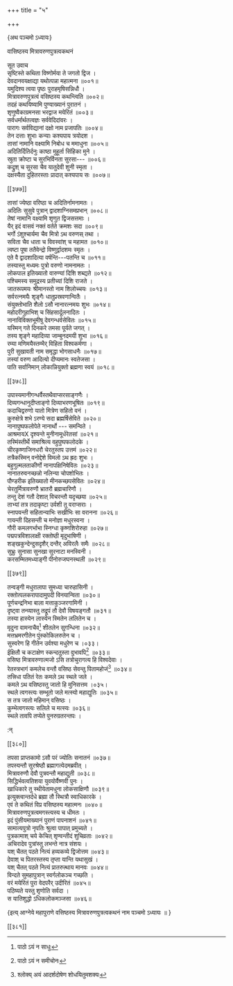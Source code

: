 +++
title = "५"

+++

\{अथ पञ्चमो ऽध्यायः\}

वासिष्ठस्य मित्रावरुणपुत्रत्वकथनं  
    
सूत उवाच  
सृष्टिस्ते कथिता विष्णोर्मया ते जगतो द्विज ।  
देवदानवयक्षाद्या यथोत्पन्ना महात्मना ॥००१॥  
यमुदिश्य त्वया पृष्ठः पुराहमृषिसन्निधौ   ।  
मित्रावरुणपुत्रत्वं वसिष्ठस्य कथन्त्विति ॥००२॥  
तदहं कथयिष्यामि पुण्याख्यानं पुरातनं   ।  
शृणुष्वैकाग्रमनसा भरद्वाज मयेरितं ॥००३॥  
सर्वधर्मार्थतत्वज्ञः सर्ववेदिदांवरः ।  
पारागः सर्वविद्यानां दक्षो नाम प्रजापतिः   ॥००४॥  
तेन दत्ताः शुभाः कन्याः कश्यपाय त्रयोदश   ।  
तासां नामानि वक्ष्यामि निबोध च ममाधुना ॥००५॥  
अदितिर्दितिर्दनुः काष्ठा मुहूर्ता सिंहिका मुने ।  
स्रुता क्रोष्टा च सुरभिर्विनता सुरसा--- ॥००६॥  
कद्रुश् च सुरसा चैव यातुदेवी शुनी स्मृता ।  
दक्षस्यैता दुहितरस्ताः प्रादात् कश्यपाय सः ॥००७॥  

[[३७७]]
    
तासां ज्येष्ठा वरिष्ठा च अदितिर्नामनामतः   ।  
अदितिः सुसुवे पुत्रान् द्वादशाग्निसमप्रभान् ॥००८॥  
तेषां नामानि वक्ष्यामि शृणुत द्विजसत्तमाः   ।  
यैर् इदं वासवं नक्तं वर्तते क्रमशः सदा ॥००९॥  
भर्गो ऽंशुश्चार्यमा चैव मित्रो ऽथ वरुणस् तथा ।  
सविता चैव धाता च विवस्वांश् च महामत ॥०१०॥  
त्वष्टा पूषा ततैवेन्द्रो विष्णुर्द्वादशमः स्मृतः   ।  
एते वै द्वादशादित्या वर्षन्ति---पतन्ति च ॥०११॥  
तस्यास्तु मध्यमः पुत्रो वरुणो नामनामतः ।  
लोकपाल इतिख्यातो वारुण्यां दिशि शब्द्यते ॥०१२॥  
पश्चिमस्य समुद्रस्य प्रतीच्यां दिशि राजते ।  
जातरूपमयः श्रीमानस्तो नाम शिलोच्चयः ॥०१३॥  
सर्वरत्नमयैः शृङ्गैः धातुप्रस्रवणान्वितैः   ।  
संयुक्तोभाति शैलो ऽसौ नानारत्नमयः शुभः   ॥०१४॥  
महोदरीगुहाभिश् च सिंहसार्दूलनादितः ।  
नानाविविक्तभूमीषु देवगन्धर्वसेवितः ॥०१५॥  
यस्मिन् गते दिनकरे तमसा पूर्यते जगत् ।  
तस्य शृङ्गे महादिव्या जाम्बुनदमयी शुभा ॥०१६॥  
रम्या मणिमयैस्तम्भैर् विहिता विश्वकर्मणा ।  
पुरी सुखावती नाम समृद्धा भोगसाधनैः ॥०१७॥  
तस्यां वरुण आदित्यो दीप्यमानः स्वतेजसा ।  
पाति सर्वानिमान् लोकान्नियुक्तो ब्रह्मणा स्वयं ॥०१८॥  

[[३७८]]
    
उपास्यमानीगन्धर्वैस्तथैवाप्सरसाङ्गणैः ।  
दिव्यगन्धानुदीप्ताङ्गो दिव्याभरणभूषितः   ॥०१९॥  
कदाचिद्वरुणो यातो मित्रेण सहितो वनं ।  
कुरुक्षेत्रे शभे ऽरण्ये सदा ब्रह्मर्षिसेविते ॥०२०॥  
नानापुष्पफलोपेते नानार्थो --- समन्विते ।  
आश्रमायX दृश्यन्ते मुनीनामूर्धरेतसां ॥०२१॥  
तस्मिंस्तीर्थे समाश्रित्य वहुपुष्पफलोदके ।  
चीरकृष्णाजिनधरौ चेरतुस्तप उत्तमं ॥०२२॥  
तत्रैकस्मिन् वनोद्देशे विमलो ऽथ ह्रदः शुभः ।  
बहुगुल्मलताकीर्णो नानापक्षिनिषेवितः ॥०२३॥  
नानातरुवनच्छन्नो नलिन्या चोपशोभितः ।  
पौण्डरीक इतिख्यातो मीनकच्छपसेवितः ॥०२४॥  
चेरतुर्मित्रावरुणौ भ्रातरौ ब्रह्मचारिणौ ।  
तन्तु देशं गतौ देशात् विचरन्तौ यदृच्छया ॥०२५॥  
ताभ्यां तत्र तदाकृष्टा उर्वशी तु वराप्सराः   ।  
स्नापयन्ती सहितान्याभिः सखीभिः सा वरानना   ॥०२६॥  
गायन्ती दिहसन्ती च मनोज्ञा मधुरस्वना ।  
गौरी कमलगर्भाभा स्निग्धा कृष्णशिरोरुहा   ॥०२७॥  
पद्मपत्रविशालाक्षी रक्तोष्ठी मृदुभाषिणी   ।  
शङ्खकुन्देन्दुसदृशैर् दन्तैर् अविरलैः समैः   ॥०२८॥  
सुभ्रुः सुनासा सुनखा सुरनाटा मनस्विनी ।  
करसम्मितमध्याङ्गी पीनोरुजघनस्थली ॥०२९॥  

[[३७९]]
    
तन्वङ्गी मधुरालापा सुमध्या चारुहासिनी ।  
रक्तोत्पलकरापादामुपदी विनयान्विता ॥०३०॥  
पूर्णचन्द्रनिभा बाला मत्ताकुञ्जरगामिनी ।  
दृष्ट्वा तन्व्यास्तु तद्रूपं तौ देवौ विषयङ्गतौ   ॥०३१॥  
तस्या हास्येन लास्येन स्मितेन ललितेन च ।  
मृदुना वामनाचैव[^१] शीतलेन सुगन्धिना ॥०३२॥  
मत्तभ्रमरगीतेन पुंस्कोकिलरुतेन च ।  
सुस्वरेण हि गीतेन उर्वश्या मधुरेण च ।०३३।  
ईक्षितौ च कटाक्षेण स्कन्दतुस्ता वुभावपि[^२] ॥०३३॥  
वसिष्ठ मित्रावरुणात्मजो ऽसि तत्रोचुरागत्य हि विश्वदेवाः   ।  
रेतस्त्रभागं कमलेच वन्तौ वसिष्ठ सेवन्तु पितामहोजं[^३]   ॥०३४॥  
तत्त्रिधा पतितं रेतः कमले ऽथ स्थले जले ।  
कमले ऽथ वसिष्ठस्तु जातो हि मुनिसत्तम ।०३५।  
स्थले त्वगस्त्यः सम्भूतो जले मत्स्यो महाद्युतिः ॥०३५॥  
स तत्र जातो महिमान् वसिष्ठः ।  
कुम्भेत्वगस्त्यः सलिले च मत्स्यः ॥०३६॥  
स्थले तावपि तप्येते पुनरुग्रतरन्तपः ।  
    
:न्  
    
[^१]: पाठो ऽयं न साधुः  
    
[^२]: पाठो ऽयं न समीचोनः  
    
[^३]: श्लोक्य् अयं आदर्शदोषेण शोधयितुमशक्यः  

[[३८०]]
    
तपसा प्राप्तकामो ऽसौ परं ज्योतिः सनातनं ॥०३७॥  
तपस्यन्तौ सुरश्रेष्ठौ ब्रह्मागत्येदमब्रवीत् ।  
मित्रावरुणौ देवौ पुत्रवन्तौ महाद्युती ॥०३८॥  
सिद्धिर्भवत्वतिशया युवयोर्वैष्णवी पुनः ।  
खाधिकारे तु स्थीयेतामधुना लोकसाक्षिणौ ॥०३९॥  
इत्युक्त्वान्तर्दधे ब्रह्मा तौ स्थित्रौ स्वाधिकारके ।  
एवं ते कथितं विप्र वसिष्ठस्य महात्मनः ॥०४०॥  
मित्रावरुणपुत्रत्वमगस्त्यस्य च धीमतः ।  
इदं पुंसीयमाख्यानं पुराणं पापनाशनं   ॥०४१॥  
सामात्यपुत्रो नृपतिः श्रुत्वा पापात् प्रमुच्यते ।  
पुत्रकामाश् चये केचित् शृण्वन्तीदं शुचिव्रताः   ॥०४२॥  
अचिरादेव पुत्रांस्तु लभन्ते नात्र संशयः ।  
यश् चैतत् पठते नित्यं हव्यकव्ये द्विजोत्तम ॥०४३॥  
देवाश् च पितरस्तस्य तृप्ता यान्ति यथासुखं ।  
यश् चैतत् पठते नित्यं प्रातरुत्थाय मानवः ॥०४४॥  
विन्दते सुमहापुत्रान् स्वर्गलोकञ्च गच्छति ।  
वरं मयेरितं पुरा वेदपरैर् उदीरितं ॥०४५॥  
पठिष्यते यस्तु शृणोति सर्वदा ।  
स यातिशुद्धो ऽधिकलोकमञ्जसा ॥०४६॥  
    
\{इत्य् आग्नेये महापुराणे वसिष्ठस्य मित्रावरुणपुत्रत्वकथनं नाम पञ्चमो ऽध्यायः ॥  }

[[३८१]]
    